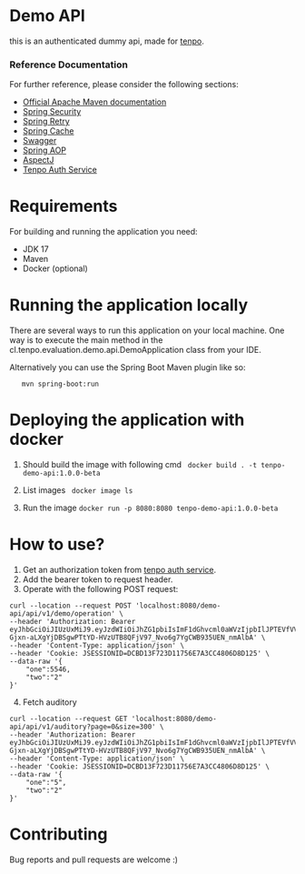 # Demo API  
this is an authenticated dummy api, made for [tenpo](tenpo.cl).

### Reference Documentation
For further reference, please consider the following sections:

* [Official Apache Maven documentation](https://maven.apache.org/guides/index.html)
* [Spring Security](https://spring.io/projects/spring-security)
* [Spring Retry](https://docs.spring.io/spring-batch/docs/current/reference/html/retry.html)
* [Spring Cache](https://spring.io/guides/gs/caching/)
* [Swagger](http://localhost:8080/swagger-ui/index.html#/demo-api)
* [Spring AOP](https://docs.spring.io/spring-framework/docs/2.5.5/reference/aop.html)
* [AspectJ](https://www.baeldung.com/aspectj)
* [Tenpo Auth Service](https://github.com/igloar96/tenpo-auth-service)

# Requirements
For building and running the application you need:
 - JDK 17
 - Maven 
 - Docker (optional)

# Running the application locally
There are several ways to run this application on your local machine. One way is to execute the main method in the cl.tenpo.evaluation.demo.api.DemoApplication class from your IDE.

Alternatively you can use the Spring Boot Maven plugin like so:

``` 
   mvn spring-boot:run
```

# Deploying the application with docker
1) Should build the image with following cmd
`` docker build . -t tenpo-demo-api:1.0.0-beta``

2) List images
   `` docker image ls``
3) Run the image ``docker run -p 8080:8080 tenpo-demo-api:1.0.0-beta``

# How to use?
1) Get an authorization token from [tenpo auth service](https://github.com/igloar96/tenpo-auth-service).
2) Add the bearer token to request header.
3) Operate with the following POST request:
```
curl --location --request POST 'localhost:8080/demo-api/api/v1/demo/operation' \
--header 'Authorization: Bearer eyJhbGciOiJIUzUxMiJ9.eyJzdWIiOiJhZG1pbiIsImF1dGhvcml0aWVzIjpbIlJPTEVfVVNFUiJdLCJpYXQiOjE2NjY4MzYzNDQsImV4cCI6MTY2NjgzOTk0NH0.1OMtMHERM8XYoprwkTjSWM7qC-Gjxn-aLXgYjDBSgwPTtYD-HVzUTB8QFjV97_Nvo6g7YgCWB935UEN_nmAlbA' \
--header 'Content-Type: application/json' \
--header 'Cookie: JSESSIONID=DCBD13F723D11756E7A3CC4806D8D125' \
--data-raw '{
    "one":5546,
    "two":"2"
}'
```
4) Fetch auditory 
```
curl --location --request GET 'localhost:8080/demo-api/api/v1/auditory?page=0&size=300' \
--header 'Authorization: Bearer eyJhbGciOiJIUzUxMiJ9.eyJzdWIiOiJhZG1pbiIsImF1dGhvcml0aWVzIjpbIlJPTEVfVVNFUiJdLCJpYXQiOjE2NjY4MzYzNDQsImV4cCI6MTY2NjgzOTk0NH0.1OMtMHERM8XYoprwkTjSWM7qC-Gjxn-aLXgYjDBSgwPTtYD-HVzUTB8QFjV97_Nvo6g7YgCWB935UEN_nmAlbA' \
--header 'Content-Type: application/json' \
--header 'Cookie: JSESSIONID=DCBD13F723D11756E7A3CC4806D8D125' \
--data-raw '{
    "one":"5",
    "two":"2"
}'
```
# Contributing
Bug reports and pull requests are welcome :)
